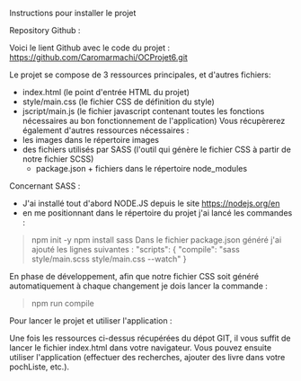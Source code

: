 
Instructions pour installer le projet

Repository Github :

Voici le lient Github avec le code du projet : https://github.com/Caromarmachi/OCProjet6.git

Le projet se compose de 3 ressources principales, et d'autres fichiers: 
- index.html		(le point d'entrée HTML du projet)
- style/main.css	(le fichier CSS de définition du style)
- jscript/main.js	(le fichier javascript contenant toutes les fonctions nécessaires au bon fonctionnement de l'application)
Vous récupèrerez également d'autres ressources nécessaires : 
- les images dans le répertoire images
- des fichiers utilisés par SASS (l'outil qui génère le fichier CSS à partir de notre fichier SCSS)
	 - package.json + fichiers dans le répertoire node_modules

Concernant SASS : 
- J'ai installé tout d'abord NODE.JS depuis le site https://nodejs.org/en
- en me positionnant dans le répertoire du projet j'ai lancé les commandes :
> npm init -y
> npm install sass
Dans le fichier package.json généré j'ai ajouté les lignes suivantes : 
"scripts": {
   "compile": "sass style/main.scss style/main.css --watch"
}

En phase de développement, afin que notre fichier CSS soit généré automatiquement à chaque changement je dois lancer la commande : 
> npm run compile


Pour lancer le projet et utiliser l'application : 

Une fois les ressources ci-dessus récupérées du dépot GIT, il vous suffit de lancer le fichier index.html dans votre navigateur.
Vous pouvez ensuite utiliser l'application (effectuer des recherches, ajouter des livre dans votre pochListe, etc.).




